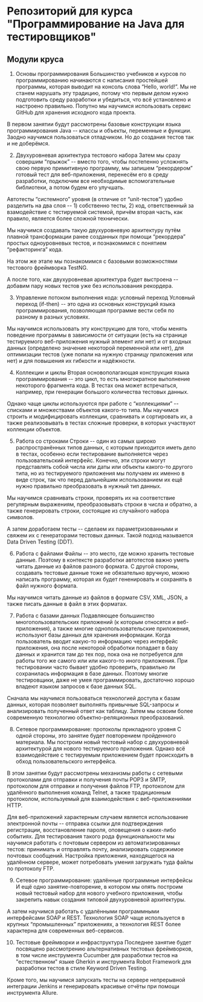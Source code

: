 # Репозиторий для курса "Программирование на Java для тестировщиков"
## Модули круса
1. Основы программирования
Большинство учебников и курсов по программированию начинаются с написания простейшей программы, которая выводит на консоль слова “Hello, world!”. Мы не станем нарушать эту традицию, потому что первым делом нужно подготовить среду разработки и убедиться, что всё установлено и настроено правильно. Попутно мы научимся использовать сервис GitHub для хранения исходного кода проекта.

В первом занятии будут рассмотрены базовые конструкции языка программирования Java -- классы и объекты, переменные и функции. Заодно научимся пользоваться отладчиком. Но до создания тестов так и не доберёмся.

2. Двухуровневая архитектура тестового набора
Затем мы сразу совершим “прыжок” -- вместо того, чтобы постепенно усложнять свою первую примитивную программу, мы запишем “рекордером” готовый тест для веб-приложения, перенесём его в среду разработки, подключим все необходимые вспомогательные библиотеки, а потом будем его улучшать.

Автотесты “системного” уровня (в отличие от “unit-тестов”) удобно разделить на два слоя -- 1) собственно тесты, 2) код, ответственный за взамодействие с тестируемой системой, причём вторая часть, как правило, является более сложной технически.

Мы научимся создавать такую двухуровневую архитектуру путём плавной трансформации ранее созданных при помощи “рекордера” простых одноуровневых тестов, и познакомимся с понятием “рефакторинга” кода.

На этом же этапе мы познакомимся с базовыми возможностями тестового фреймворка TestNG.

А после того, как двухуровневая архитектура будет выстроена -- добавим пару новых тестов уже без использования рекордера.

3. Управление потоком выполнения кода: условный переход
Условный переход (if-then) -- это одна из основных конструкций языка программирования, позволяющая программе вести себя по разному в разных условиях.

Мы научимся использовать эту конструкцию для того, чтобы менять поведение программы в зависимости от ситуации (есть на странице тестируемого веб-приложения нужный элемент или нет) и от входных данных (определено значение некоторой переменной или нет), для оптимизации тестов (уже попали на нужную страницу приложения или нет) и для повышения их гибкости и надёжности.

4. Коллекции и циклы
Вторая основополагающая конструкция языка программирования -- это цикл, то есть многократное выполнение некоторого фрагмента кода. В тестах она может встречаться, например, при генерации большого количества тестовых данных.

Однако чаще циклы используются при работе с “коллекциями” -- списками и множествами объектов какого-то типа. Мы научимся строить и модифицировать коллекции, сравнивать и сортировать их, а также реализовывать в тестах сложные проверки, в которых участвуют коллекции объектов.

5. Работа со строками
Строки -- один из самых широко распространённых типов данных, с которым приходится иметь дело в тестах, особенно если тестирование выполняется через пользовательский интерфейс. Конечно, эти строки могут представлять собой числа или даты или объекты какого-то другого типа, но из тестируемого приложения мы получаем их именно в виде строк, так что перед дальнейшим использованием их ещё нужно правильно преобразовать в нужный тип данных.

Мы научимся сравнивать строки, проверять их на соответствие регулярным выражениям, преобразовывать строки в числа и обратно, а также генерировать строки, состоящие из случайного набора символов.

А затем доработаем тесты -- сделаем их параметризованными и свяжем их с генераторами тестовых данных. Такой подход называется Data Driven Testing (DDT).

6. Работа с файлами
Файлы -- это место, где можно хранить тестовые данные. Поэтому в контексте разработки автотестов важно уметь читать данные из файлов разного формата. С другой стороны, создавать тестовые данные тоже не обязательно вручную, можно написать программу, которая их будет гененировать и сохранять в файл нужного формата.

Мы научимся читать данные из файлов в формате CSV, XML, JSON, а также писать данные в файл в этих форматах.

7. Работа с базами данных
Подавляющее большинство многопользовательских приложений (к которым относятся и веб-приложения), а также многие однопользовательские приложения, используют базы данных для хранения информации. Когда пользователь вводит какую-то информацию через интерфейс приложения, она после некоторой обработки попадает в базу данных и хранится там до тех пор, пока она не потребуется для работы того же самого или или какого-то иного приложения. При тестировании часто бывает удобно проверить, правильно ли сохранилась информация в базе данных. Поэтому многие тестировщики, даже не умея программировать, достаточно хорошо владеют языком запросов к базе данных SQL.

Сначала мы научимся пользоваться технологией доступа к базам данных, которая позволяет выполнять привычные SQL-запросы и анализировать полученный ответ как таблицу. Затем мы освоим более современную технологию объектно-реляционных преобразований.

8. Сетевое программирование: протоколы прикладного уровня
С одной стороны, это занятие будет повторением пройденного материала. Мы построим новый тестовый набор с двухуровневой архитектурой для нового тестируемого приложения. Однако всё взаимодействие с тестируемым приложением будет происходить в обход пользовательского интерфейса.

В этом занятии будут рассмотрены механизмы работы с сетевыми протоколами для отправки и получения почты POP3 и SMTP, протоколом для отправки и получения файлов FTP, протоколом для удалённого выполнения команд Telnet, а также традиционным протоколом, используемый для взаимодействия с веб-приложениями HTTP.

Для веб-приложений характерным случаем является использование электронной почты -- отправка ссылки для подтверждения регистрации, восстановление пароля, оповещения о каких-либо событиях. Для тестирования такого рода функциональности мы научимся работать с почтовым сервером из автоматизированных тестов: принимать и отправлять почту, анализировать содержимое почтовых сообщений. Настройка приложения, находящегося на удалённом сервере, может потребовать умения загружать туда файлы по протоколу FTP.

9. Сетевое программирование: удалённые программные интерфейсы
И ещё одно занятие-повторение, в котором мы опять построим новый тестовый набор для нового учебного приложения, чтобы закрепить навык создания типовой двухуровневой архитектуры.

А затем научимся работать с удалёнными программными интерфейсами SOAP и REST. Технология SOAP чаще используется в крупных “промышленных” приложениях, а технология REST более характерна для современных веб-сервисов.

10. Тестовые фреймворки и инфраструктура
Последнее занятие будет посвящено рассмотрению альтернативных тестовых фреймворков, в том числе инструмента Cucumber для разработки тестов на "естественном" языке Gherkin и инструмента Robot Framework для разработки тестов в стиле Keyword Driven Testing.

Кроме того, мы научимся запускать тесты на сервере непрерывной интеграции Jenkins и генерировать красивые отчёты при помощи инструмента Allure.
